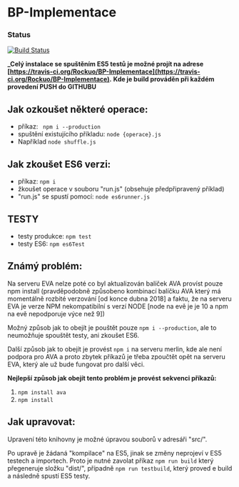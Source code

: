 # BP-Implementace

### Status
[![Build Status](https://travis-ci.org/Rockuo/BP-Implementace.png)](https://travis-ci.org/Rockuo/BP-Implementace)

**_Celý instalace se spuštěním ES5 testů je možné projít na adrese [https://travis-ci.org/Rockuo/BP-Implementace](https://travis-ci.org/Rockuo/BP-Implementace).**
**Kde je build prováděn při každém provedení PUSH do GITHUBU**

## Jak ozkoušet některé operace:
* příkaz: ` npm i --production`
* spuštění existujícího příkladu: `node {operace}.js`
* Například `node shuffle.js`

## Jak zkoušet ES6 verzi:
* příkaz: `npm i`
* žkoušet operace v souboru "run.js" (obsehuje předpřipravený příklad)
* "run.js" se spustí pomocí: `node es6runner.js`

## TESTY
* testy produkce: `npm test`
* testy ES6: `npm es6Test`

## Známý problém:
Na serveru EVA nelze poté co byl aktualizován balíček AVA províst pouze
npm install (pravděpodobně způsobeno kombinací balíčku AVA který má
momentálně rozbité verzování \[od konce dubna 2018\] a faktu, že na
serveru EVA je verze NPM nekompatibilní s verzí NODE \[node na evě je
 je 10 a npm na evě nepodporuje výce než 9\])

Možný způsob jak to obejít je pouštět pouze `npm i --production`, ale
 to neumožňuje spouštět testy, ani zkoušet ES6.

Další způsob jak to obejít je provést `npm i` na serveru merlin, kde
ale není podpora pro AVA a proto zbytek příkazů je třeba zpoučtět opět
 na serveru EVA, který ale už bude fungovat pro další věci.

**Nejlepší způsob jak obejít tento problém je provést sekvenci příkazů:**
1. `npm install ava`
2. `npm install`


## Jak upravovat:
Upravení této knihovny je možné úpravou souborů v adresáři "src/".

Po upravě je žádaná "kompilace" na ES5, jinak se změny neprojeví v ES5
testech a importech. Proto je nutné zavolat příkaz `npm run build` který
přegeneruje složku "dist/", případně `npm run testbuild`, který proved
e build a následně spustí ES5 testy.

